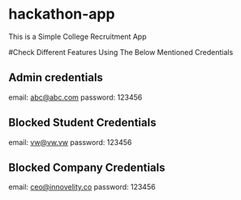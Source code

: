 # hackathon-app
This is a Simple College Recruitment App

#Check Different Features Using The Below Mentioned Credentials

## Admin credentials
email: abc@abc.com
password: 123456

## Blocked Student Credentials
email: vw@vw.vw
password: 123456

## Blocked Company Credentials
email: ceo@innovelity.co
password: 123456
